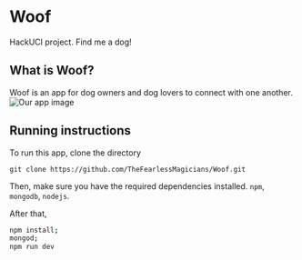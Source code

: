 # Woof
HackUCI project. Find me a dog!


## What is Woof?
Woof is an app for dog owners and dog lovers to connect with one another.
![Our app image](https://github.com/TheFearlessMagicians/Woof/blob/master/public/woof.png) 
## Running instructions

To run this app, clone the directory

`git clone https://github.com/TheFearlessMagicians/Woof.git`

Then, make sure you have the required dependencies installed. `npm`, `mongodb`, `nodejs`.

After that, 
```sh
npm install;
mongod;
npm run dev
```

